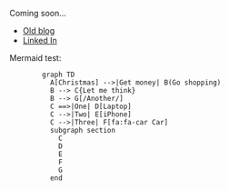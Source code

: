 Coming soon...

* [Old blog](http://epistemologicalengineering.blogspot.com)
* [Linked In](https://www.linkedin.com/in/davidnickmain/)

Mermaid test:
```mermaid
        graph TD
          A[Christmas] -->|Get money| B(Go shopping)
          B --> C{Let me think}
          B --> G[/Another/]
          C ==>|One| D[Laptop]
          C -->|Two| E[iPhone]
          C -->|Three| F[fa:fa-car Car]
          subgraph section
            C
            D
            E
            F
            G
          end
```
